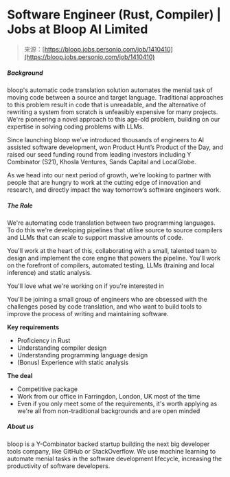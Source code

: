 <!--yml
category: 未分类
date: 2024-05-27 14:33:01
-->

# Software Engineer (Rust, Compiler) | Jobs at Bloop AI Limited

> 来源：[https://bloop.jobs.personio.com/job/1410410](https://bloop.jobs.personio.com/job/1410410)

##### Background

bloop's automatic code translation solution automates the menial task of moving code between a source and target language. Traditional approaches to this problem result in code that is unreadable, and the alternative of rewriting a system from scratch is unfeasibly expensive for many projects. We're pioneering a novel approach to this age-old problem, building on our expertise in solving coding problems with LLMs.

Since launching bloop we’ve introduced thousands of engineers to AI assisted software development, won Product Hunt’s Product of the Day, and raised our seed funding round from leading investors including Y Combinator (S21), Khosla Ventures, Sands Capital and LocalGlobe.

As we head into our next period of growth, we’re looking to partner with people that are hungry to work at the cutting edge of innovation and research, and directly impact the way tomorrow’s software engineers work.

##### The Role

We're automating code translation between two programming languages. To do this we're developing pipelines that utilise source to source compilers and LLMs that can scale to support massive amounts of code. 

You'll work at the heart of this, collaborating with a small, talented team to design and implement the core engine that powers the pipeline. You'll work on the forefront of compilers, automated testing, LLMs (training and local inference) and static analysis.

You'll love what we're working on if you're interested in

You'll be joining a small group of engineers who are obsessed with the challenges posed by code translation, and who want to build tools to improve the process of writing and maintaining software.

**Key requirements**

*   Proficiency in Rust
*   Understanding compiler design
*   Understanding programming language design
*   (Bonus) Experience with static analysis

**The deal**

*   Competitive package
*   Work from our office in Farringdon, London, UK most of the time
*   Even if you only meet some of the requirements, it's worth applying as we're all from non-traditional backgrounds and are open minded

##### About us

bloop is a Y-Combinator backed startup building the next big developer tools company, like GitHub or StackOverflow. We use machine learning to automate menial tasks in the software development lifecycle, increasing the productivity of software ​developers.